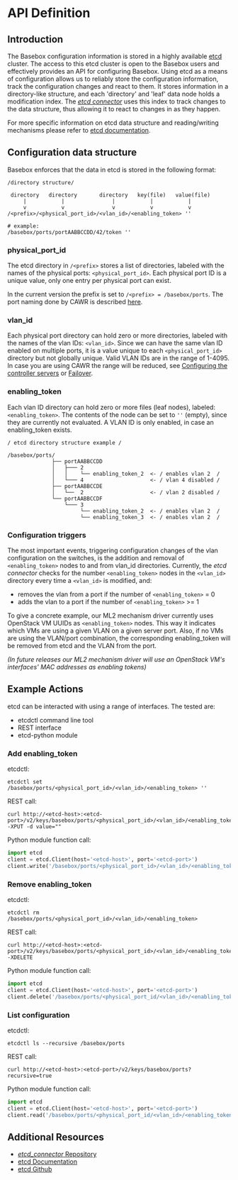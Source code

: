 # API Definition

## Introduction
The Basebox configuration information is stored in a highly available [etcd][etcd_gh] cluster.
The access to this etcd cluster is open to the Basebox users and effectively provides an API for configuring Basebox.
Using etcd as a means of configuration allows us to reliably store the configuration information, track the configuration changes and react to them.
It stores information in a directory-like structure, and each 'directory' and 'leaf' data node holds a modification index.
The *[etcd connector][etcd_connector]* uses this index to track changes to the data structure, thus allowing it to react to changes in as they happen.

For more specific information on etcd data structure and reading/writing mechanisms please refer to [etcd documentation][etcd_docs].

## Configuration data structure
Basebox enforces that the data in etcd is stored in the following format:

```text
/directory structure/

 directory   directory       directory   key(file)   value(file)
     |           |               |           |           |
     v           v               v           v           v
/<prefix>/<physical_port_id>/<vlan_id>/<enabling_token> ''

# example:
/basebox/ports/portAABBCCDD/42/token ''
```
### physical_port_id
The etcd directory in `/<prefix>` stores a list of directories, labeled with the names of the physical ports: `<physical_port_id>`. Each physical port ID is a unique value, only one entry per physical port can exist.

In the current version the prefix is set to `/<prefix> = /basebox/ports`. The port naming done by CAWR is described [here](introduction_cawr.html#port-mapping).

### vlan_id
Each physical port directory can hold zero or more directories, labeled with the names of the vlan IDs: `<vlan_id>`. Since we can have the same vlan ID enabled on multiple ports, it is a value unique to each `<physical_port_id>` directory but not globally unique. Valid VLAN IDs are in the range of 1-4095. In case you are using CAWR the range will be reduced, see [Configuring the controller servers](setup_physical.html#configuring-the-controller-servers) or [Failover](introduction_cawr.html#failover).

### enabling_token
Each vlan ID directory can hold zero or more files (leaf nodes), labeled: `<enabling_token>`. The contents of the node can be set to `''` (empty), since they are currently not evaluated. A VLAN ID is only enabled, in case an enabling_token exists.

```text
/ etcd directory structure example /

/basebox/ports/
              ├── portAABBCCDD
              │   ├─── 2
              │   │    └── enabling_token_2  <- / enables vlan 2  /
              │   └─── 4                     <- / vlan 4 disabled /
              ├── portAABBCCDE
              │   └──  2                     <- / vlan 2 disabled /
              └── portAABBCCDF
                  └─── 3
                       └── enabling_token_2  <- / enables vlan 2  /
                       └── enabling_token_3  <- / enables vlan 2  /

```

### Configuration triggers
The most important events, triggering configuration changes of the vlan configuration on the switches, is the addition and removal of `<enabling_token>` nodes to and from vlan_id directories. Currently, the *etcd connector* checks for the number `<enabling_token>` nodes in the `<vlan_id>` directory every time a `<vlan_id>` is modified, and:
* removes the vlan from a port if the number of `<enabling_token>` = 0
* adds the vlan to a port if the number of `<enabling_token>` >= 1

To give a concrete example, our ML2 mechanism driver currently uses OpenStack VM UUIDs as `<enabling_token>` nodes. This way it indicates which VMs are using a given VLAN on a given server port. Also, if no VMs are using the VLAN/port combination, the corresponding enabling_token will be removed from etcd and the VLAN from the port.

*(In future releases our ML2 mechanism driver will use an OpenStack VM's interfaces' MAC addresses as enabling tokens)*

## Example Actions
etcd can be interacted with using a range of interfaces.
The tested are:
* etcdctl command line tool
* REST interface
* etcd-python module

### Add enabling_token
etcdctl:
```shell
etcdctl set /basebox/ports/<physical_port_id>/<vlan_id>/<enabling_token> ''
```

REST call:
```shell
curl http://<etcd-host>:<etcd-port>/v2/keys/basebox/ports/<physical_port_id>/<vlan_id>/<enabling_token> -XPUT -d value=""
```

Python module function call:
```python
import etcd
client = etcd.Client(host='<etcd-host>', port='<etcd-port>')
client.write('/basebox/ports/<physical_port_id>/<vlan_id>/<enabling_token>', '')
```

### Remove enabling_token
etcdctl:
```shell
etcdctl rm /basebox/ports/<physical_port_id>/<vlan_id>/<enabling_token>
```

REST call:
```shell
curl http://<etcd-host>:<etcd-port>/v2/keys/basebox/ports/<physical_port_id>/<vlan_id>/<enabling_token> -XDELETE
```

Python module function call:
```python
import etcd
client = etcd.Client(host='<etcd-host>', port='<etcd-port>')
client.delete('/basebox/ports/<physical_port_id/<vlan_id>/<enabling_token>')
```

### List configuration
etcdctl:
```shell
etcdctl ls --recursive /basebox/ports
```

REST call:
```shell
curl http://<etcd-host>:<etcd-port>/v2/keys/basebox/ports?recursive=true
```

Python module function call:
```python
import etcd
client = etcd.Client(host='<etcd-host>', port='<etcd-port>')
client.read('/basebox/ports/<physical_port_id/<vlan_id>/<enabling_token>', recursive=True)
```

## Additional Resources
* [*etcd_connector* Repository][etcd_connector]
* [etcd Documentation][etcd_docs]
* [etcd Github][etcd_gh]

[etcd_docs]: https://github.com/coreos/etcd/blob/master/Documentation/docs.md (etcd Documentation)
[etcd_gh]: https://github.com/coreos/etcd (etcd Github)
[etcd_connector]: https://gitlab.bisdn.de/basebox/etcd_connector (*etcd_connector* repository)
